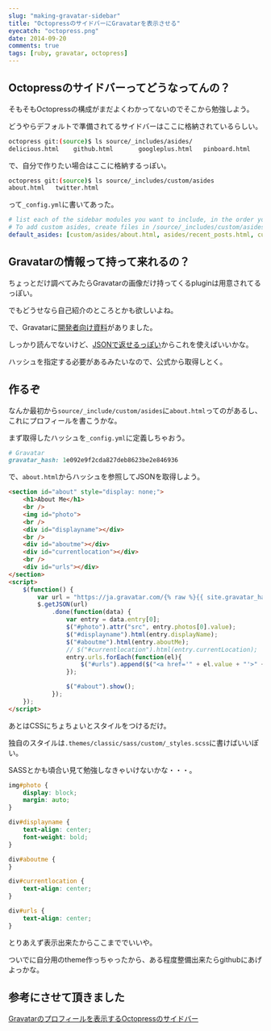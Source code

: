 ```yaml
---
slug: "making-gravatar-sidebar"
title: "OctopressのサイドバーにGravatarを表示させる"
eyecatch: "octopress.png"
date: 2014-09-20
comments: true
tags: [ruby, gravatar, octopress]
---
```

## Octopressのサイドバーってどうなってんの？

そもそもOctopressの構成がまだよくわかってないのでそこから勉強しよう。

どうやらデフォルトで準備されてるサイドバーはここに格納されているらしい。

``` sh
octopress git:(source)$ ls source/_includes/asides/
delicious.html    github.html       googleplus.html   pinboard.html     recent_posts.html
```

で、自分で作りたい場合はここに格納するっぽい。

``` sh
octopress git:(source)$ ls source/_includes/custom/asides
about.html   twitter.html
```

って`_config.yml`に書いてあった。

``` yml
# list each of the sidebar modules you want to include, in the order you want them to appear.
# To add custom asides, create files in /source/_includes/custom/asides/ and add them to the list like 'custom/asides/custom_aside_name.html'
default_asides: [custom/asides/about.html, asides/recent_posts.html, custom/asides/twitter.html]
```

## Gravatarの情報って持って来れるの？

ちょっとだけ調べてみたらGravatarの画像だけ持ってくるpluginは用意されてるっぽい。

でもどうせなら自己紹介のところとかも欲しいよね。

で、Gravatarに[開発者向け資料](https://ja.gravatar.com/site/implement/)がありました。

しっかり読んでないけど、[JSONで返せるっぽい](https://ja.gravatar.com/site/implement/profiles/json/)からこれを使えばいいかな。

ハッシュを指定する必要があるみたいなので、公式から取得しとく。

## 作るぞ

なんか最初から`source/_include/custom/asides`に`about.html`ってのがあるし、これにプロフィールを書こうかな。

まず取得したハッシュを`_config.yml`に定義しちゃおう。

``` ruby
# Gravatar
gravatar_hash: 1e092e9f2cda827deb8623be2e846936
```

で、`about.html`からハッシュを参照してJSONを取得しよう。

``` html
<section id="about" style="display: none;">
    <h1>About Me</h1>
    <br />
    <img id="photo">
    <br />
    <div id="displayname"></div>
    <br />
    <div id="aboutme"></div>
    <div id="currentlocation"></div>
    <br />
    <div id="urls"></div>
</section>
<script>
    $(function() {
        var url = "https://ja.gravatar.com/{% raw %}{{ site.gravatar_hash }}{% endraw %}.json?callback=?";
        $.getJSON(url)
            .done(function(data) {
                var entry = data.entry[0];
                $("#photo").attr("src", entry.photos[0].value);
                $("#displayname").html(entry.displayName);
                $("#aboutme").html(entry.aboutMe);
                // $("#currentlocation").html(entry.currentLocation);
                entry.urls.forEach(function(el){
                    $("#urls").append($("<a href='" + el.value + "'>" + el.title + "</a><br />"));
                });

                $("#about").show();
            });
    });
</script>
```

あとはCSSにちょちょいとスタイルをつけるだけ。

独自のスタイルは`.themes/classic/sass/custom/_styles.scss`に書けばいいぽい。

SASSとかも頃合い見て勉強しなきゃいけないかな・・・。

``` css
img#photo {
    display: block;
    margin: auto;
}

div#displayname {
    text-align: center;
    font-weight: bold;
}

div#aboutme {
}

div#currentlocation {
    text-align: center;
}

div#urls {
    text-align: center;
}
```

とりあえず表示出来たからここまででいいや。

ついでに自分用のtheme作っちゃったから、ある程度整備出来たらgithubにあげよっかな。


## 参考にさせて頂きました
[Gravatarのプロフィールを表示するOctopressのサイドバー](http://blog.awairo.net/blog/2013/12/24/octopress-aside-of-getting-profile-from-gravatar/)
